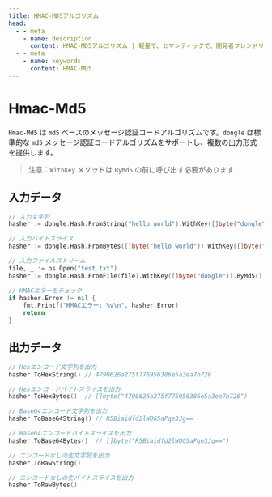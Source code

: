 ```yaml
---
title: HMAC-MD5アルゴリズム
head:
  - - meta
    - name: description
      content: HMAC-MD5アルゴリズム | 軽量で、セマンティックで、開発者フレンドリーなgolang エンコード&暗号ライブラリ
  - - meta
    - name: keywords
      content: HMAC-MD5
---
```


# Hmac-Md5

`Hmac-Md5` は `md5` ベースのメッセージ認証コードアルゴリズムです。`dongle` は標準的な `md5` メッセージ認証コードアルゴリズムをサポートし、複数の出力形式を提供します。

> 注意：`WithKey` メソッドは `ByMd5` の前に呼び出す必要があります

## 入力データ

```go
// 入力文字列
hasher := dongle.Hash.FromString("hello world").WithKey([]byte("dongle")).ByMd5()

// 入力バイトスライス
hasher := dongle.Hash.FromBytes([]byte("hello world")).WithKey([]byte("dongle")).ByMd5()

// 入力ファイルストリーム
file, _ := os.Open("test.txt")
hasher := dongle.Hash.FromFile(file).WithKey([]byte("dongle")).ByMd5()

// HMACエラーをチェック
if hasher.Error != nil {
	fmt.Printf("HMACエラー: %v\n", hasher.Error)
	return
}
```

## 出力データ

```go
// Hexエンコード文字列を出力
hasher.ToHexString() // 4790626a275f776956386e5a3ea7b726

// Hexエンコードバイトスライスを出力
hasher.ToHexBytes()  // []byte("4790626a275f776956386e5a3ea7b726")

// Base64エンコード文字列を出力
hasher.ToBase64String() // R5Biaidfd2lWOG5aPqe3Jg==

// Base64エンコードバイトスライスを出力
hasher.ToBase64Bytes()  // []byte("R5Biaidfd2lWOG5aPqe3Jg==")

// エンコードなしの生文字列を出力
hasher.ToRawString()

// エンコードなしの生バイトスライスを出力
hasher.ToRawBytes()
```
